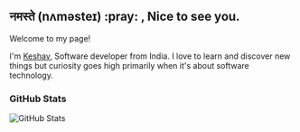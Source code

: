 <h2>नमस्ते (nʌməsteɪ) :pray: , Nice to see you.</h2>

<p>Welcome to my page!</p>
<p>I'm <a href="https://mekkj98.github.io">Keshav</a>, Software developer from  India. I love to learn and discover new things but curiosity goes high primarily when it's about software technology.</p>

<h3>GitHub Stats</h3>
<img src="https://github-readme-stats.vercel.app/api?username=mekkj98&amp;show_icons=true" alt="GitHub Stats">
